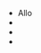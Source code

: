 - Allo
- 
- 
- 

<!---
LedionKr/LedionKr is a ✨ special ✨ repository because its `README.md` (this file) appears on your GitHub profile.
You can click the Preview link to take a look at your changes.
--->
